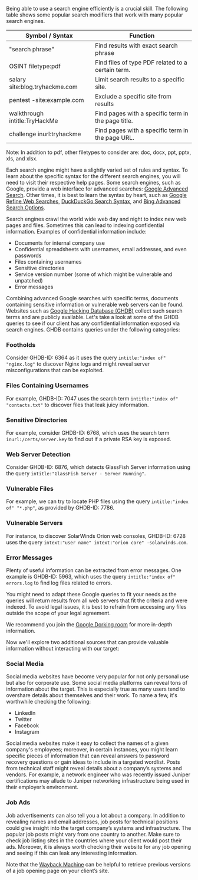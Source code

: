 Being able to use a search engine efficiently is a crucial skill. The following table shows some popular search modifiers that work with many popular search engines.

| Symbol / Syntax          | Function                                                      |
|--------------------------|---------------------------------------------------------------|
| "search phrase"          | Find results with exact search phrase                         |
| OSINT filetype:pdf       | Find files of type PDF related to a certain term.             |
| salary site:blog.tryhackme.com | Limit search results to a specific site.                  |
| pentest -site:example.com | Exclude a specific site from results                          |
| walkthrough intitle:TryHackMe | Find pages with a specific term in the page title.         |
| challenge inurl:tryhackme | Find pages with a specific term in the page URL.              |

Note: In addition to pdf, other filetypes to consider are: doc, docx, ppt, pptx, xls, and xlsx.

Each search engine might have a slightly varied set of rules and syntax. To learn about the specific syntax for the different search engines, you will need to visit their respective help pages. Some search engines, such as Google, provide a web interface for advanced searches: [Google Advanced Search](https://www.google.com/advanced_search). Other times, it is best to learn the syntax by heart, such as [Google Refine Web Searches](https://support.google.com/websearch/answer/2466433), [DuckDuckGo Search Syntax](https://help.duckduckgo.com/duckduckgo-help-pages/results/syntax/), and [Bing Advanced Search Options](https://www.bing.com/search?q=Bing+advanced+search+options).

Search engines crawl the world wide web day and night to index new web pages and files. Sometimes this can lead to indexing confidential information. Examples of confidential information include:

- Documents for internal company use
- Confidential spreadsheets with usernames, email addresses, and even passwords
- Files containing usernames
- Sensitive directories
- Service version number (some of which might be vulnerable and unpatched)
- Error messages

Combining advanced Google searches with specific terms, documents containing sensitive information or vulnerable web servers can be found. Websites such as [Google Hacking Database (GHDB)](https://www.exploit-db.com/google-hacking-database) collect such search terms and are publicly available. Let's take a look at some of the GHDB queries to see if our client has any confidential information exposed via search engines. GHDB contains queries under the following categories:

### Footholds
Consider GHDB-ID: 6364 as it uses the query `intitle:"index of" "nginx.log"` to discover Nginx logs and might reveal server misconfigurations that can be exploited.

### Files Containing Usernames
For example, GHDB-ID: 7047 uses the search term `intitle:"index of" "contacts.txt"` to discover files that leak juicy information.

### Sensitive Directories
For example, consider GHDB-ID: 6768, which uses the search term `inurl:/certs/server.key` to find out if a private RSA key is exposed.

### Web Server Detection
Consider GHDB-ID: 6876, which detects GlassFish Server information using the query `intitle:"GlassFish Server - Server Running"`.

### Vulnerable Files
For example, we can try to locate PHP files using the query `intitle:"index of" "*.php"`, as provided by GHDB-ID: 7786.

### Vulnerable Servers
For instance, to discover SolarWinds Orion web consoles, GHDB-ID: 6728 uses the query `intext:"user name" intext:"orion core" -solarwinds.com`.

### Error Messages
Plenty of useful information can be extracted from error messages. One example is GHDB-ID: 5963, which uses the query `intitle:"index of" errors.log` to find log files related to errors.

You might need to adapt these Google queries to fit your needs as the queries will return results from all web servers that fit the criteria and were indexed. To avoid legal issues, it is best to refrain from accessing any files outside the scope of your legal agreement.

We recommend you join the [Google Dorking room](https://tryhackme.com/room/googledorking) for more in-depth information.

Now we'll explore two additional sources that can provide valuable information without interacting with our target:

### Social Media
Social media websites have become very popular for not only personal use but also for corporate use. Some social media platforms can reveal tons of information about the target. This is especially true as many users tend to overshare details about themselves and their work. To name a few, it's worthwhile checking the following:

- LinkedIn
- Twitter
- Facebook
- Instagram

Social media websites make it easy to collect the names of a given company's employees; moreover, in certain instances, you might learn specific pieces of information that can reveal answers to password recovery questions or gain ideas to include in a targeted wordlist. Posts from technical staff might reveal details about a company’s systems and vendors. For example, a network engineer who was recently issued Juniper certifications may allude to Juniper networking infrastructure being used in their employer’s environment.

### Job Ads
Job advertisements can also tell you a lot about a company. In addition to revealing names and email addresses, job posts for technical positions could give insight into the target company’s systems and infrastructure. The popular job posts might vary from one country to another. Make sure to check job listing sites in the countries where your client would post their ads. Moreover, it is always worth checking their website for any job opening and seeing if this can leak any interesting information.

Note that the [Wayback Machine](https://archive.org/web/) can be helpful to retrieve previous versions of a job opening page on your client’s site.